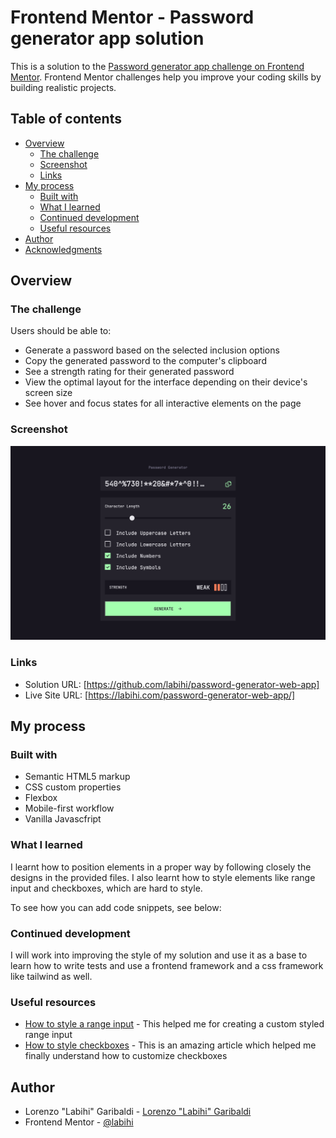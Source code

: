 # Frontend Mentor - Password generator app solution

This is a solution to the [Password generator app challenge on Frontend Mentor](https://www.frontendmentor.io/challenges/password-generator-app-Mr8CLycqjh). Frontend Mentor challenges help you improve your coding skills by building realistic projects.

## Table of contents

-   [Overview](#overview)
    -   [The challenge](#the-challenge)
    -   [Screenshot](#screenshot)
    -   [Links](#links)
-   [My process](#my-process)
    -   [Built with](#built-with)
    -   [What I learned](#what-i-learned)
    -   [Continued development](#continued-development)
    -   [Useful resources](#useful-resources)
-   [Author](#author)
-   [Acknowledgments](#acknowledgments)

## Overview

### The challenge

Users should be able to:

-   Generate a password based on the selected inclusion options
-   Copy the generated password to the computer's clipboard
-   See a strength rating for their generated password
-   View the optimal layout for the interface depending on their device's screen size
-   See hover and focus states for all interactive elements on the page

### Screenshot

![](./screenshot.png)

### Links

-   Solution URL: [https://github.com/labihi/password-generator-web-app]
-   Live Site URL: [https://labihi.com/password-generator-web-app/]

## My process

### Built with

-   Semantic HTML5 markup
-   CSS custom properties
-   Flexbox
-   Mobile-first workflow
-   Vanilla Javascfript

### What I learned

I learnt how to position elements in a proper way by following closely the designs in the provided files.
I also learnt how to style elements like range input and checkboxes, which are hard to style.

To see how you can add code snippets, see below:

### Continued development

I will work into improving the style of my solution and use it as a base to learn how to write tests and use a frontend framework and a css framework like tailwind as well.

### Useful resources

-   [How to style a range input](https://css-tricks.com/styling-cross-browser-compatible-range-inputs-css/) - This helped me for creating a custom styled range input
-   [How to style checkboxes](https://moderncss.dev/pure-css-custom-checkbox-style/) - This is an amazing article which helped me finally understand how to customize checkboxes

## Author

-   Lorenzo "Labihi" Garibaldi - [Lorenzo "Labihi" Garibaldi](https://www.your-site.com)
-   Frontend Mentor - [@labihi](https://www.frontendmentor.io/profile/labihi)
